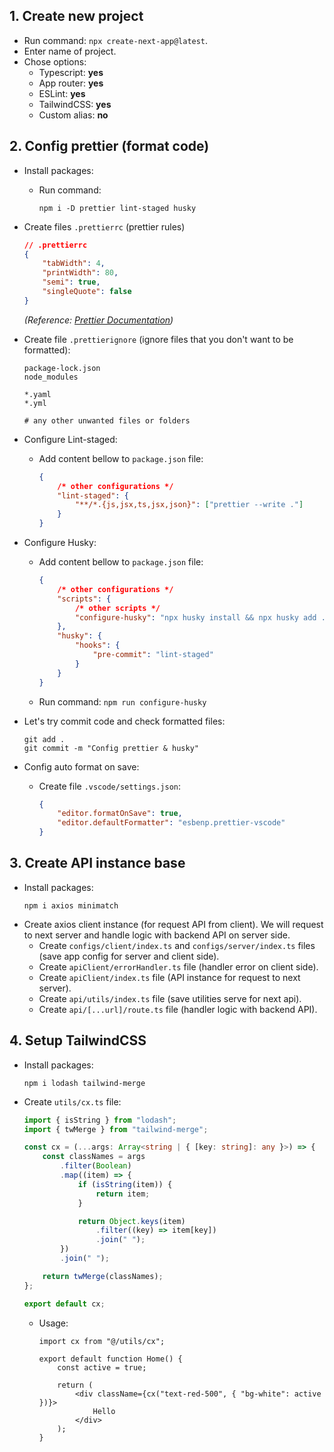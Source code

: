 ## 1. Create new project

-   Run command: `npx create-next-app@latest`.
-   Enter name of project.
-   Chose options:
    -   Typescript: **yes**
    -   App router: **yes**
    -   ESLint: **yes**
    -   TailwindCSS: **yes**
    -   Custom alias: **no**

## 2. Config prettier (format code)

-   Install packages:
    -   Run command:
        ```shell
        npm i -D prettier lint-staged husky
        ```
-   Create files `.prettierrc` (prettier rules)
    ```json
    // .prettierrc
    {
        "tabWidth": 4,
        "printWidth": 80,
        "semi": true,
        "singleQuote": false
    }
    ```
    _(Reference: [Prettier Documentation](https://prettier.io/docs/en/options.html))_
-   Create file `.prettierignore` (ignore files that you don't want to be formatted):

    ```
    package-lock.json
    node_modules

    *.yaml
    *.yml

    # any other unwanted files or folders
    ```

-   Configure Lint-staged:
    -   Add content bellow to `package.json` file:
        ```json
        {
            /* other configurations */
            "lint-staged": {
                "**/*.{js,jsx,ts,jsx,json}": ["prettier --write ."]
            }
        }
        ```
-   Configure Husky:
    -   Add content bellow to `package.json` file:
        ```json
        {
            /* other configurations */
            "scripts": {
                /* other scripts */
                "configure-husky": "npx husky install && npx husky add .husky/pre-commit \"npx --no-install lint-staged\""
            },
            "husky": {
                "hooks": {
                    "pre-commit": "lint-staged"
                }
            }
        }
        ```
    -   Run command: `npm run configure-husky`
-   Let's try commit code and check formatted files:
    ```shell
    git add .
    git commit -m "Config prettier & husky"
    ```
-   Config auto format on save:
    -   Create file `.vscode/settings.json`:
        ```json
        {
            "editor.formatOnSave": true,
            "editor.defaultFormatter": "esbenp.prettier-vscode"
        }
        ```

## 3. Create API instance base

-   Install packages:
    ```shell
    npm i axios minimatch
    ```
-   Create axios client instance (for request API from client). We will request to next server and handle logic with backend API on server side.
    -   Create `configs/client/index.ts` and `configs/server/index.ts` files (save app config for server and client side).
    -   Create `apiClient/errorHandler.ts` file (handler error on client side).
    -   Create `apiClient/index.ts` file (API instance for request to next server).
    -   Create `api/utils/index.ts` file (save utilities serve for next api).
    -   Create `api/[...url]/route.ts` file (handler logic with backend API).

## 4. Setup TailwindCSS

-   Install packages:
    ```shell
    npm i lodash tailwind-merge
    ```
-   Create `utils/cx.ts` file:

    ```ts
    import { isString } from "lodash";
    import { twMerge } from "tailwind-merge";

    const cx = (...args: Array<string | { [key: string]: any }>) => {
        const classNames = args
            .filter(Boolean)
            .map((item) => {
                if (isString(item)) {
                    return item;
                }

                return Object.keys(item)
                    .filter((key) => item[key])
                    .join(" ");
            })
            .join(" ");

        return twMerge(classNames);
    };

    export default cx;
    ```

    -   Usage:

        ```tsx
        import cx from "@/utils/cx";

        export default function Home() {
            const active = true;

            return (
                <div className={cx("text-red-500", { "bg-white": active })}>
                    Hello
                </div>
            );
        }
        ```
